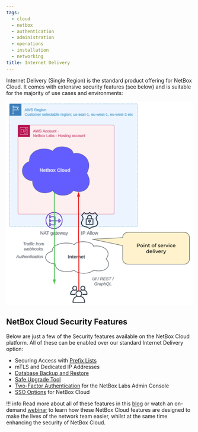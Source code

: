 ```yaml
---
tags:
  - cloud
  - netbox
  - authentication
  - administration
  - operations
  - installation
  - networking
title: Internet Delivery
---
```


Internet Delivery (Single Region) is the standard product offering for NetBox Cloud. It comes with extensive security features (see below) and is suitable for the majority of use cases and environments:

![Internet Delivery](../images/cloud-connectivity/internet-delivery.png)

## NetBox Cloud Security Features
Below are just a few of the Security features available on the NetBox Cloud platform. All of these can be enabled over our standard Internet Delivery option:

- Securing Access with [Prefix Lists](https://docs.netboxlabs.com/Administration%20Console/prefix-lists/)
- mTLS and Dedicated IP Addresses
- [Database Backup and Restore](https://docs.netboxlabs.com/Administration%20Console/working_with_database_backups/)
- [Safe Upgrade Tool](https://docs.netboxlabs.com/Administration%20Console/upgrading-nbc/)
- [Two-Factor Authentication](https://docs.netboxlabs.com/Administration%20Console/set_up_2fa/) for the NetBox Labs Admin Console
- [SSO Options](https://docs.netboxlabs.com/Administration%20Console/azure-ad-sso-setup/) for NetBox Cloud

!!! info
    Read more about all of these features in this [blog](https://netboxlabs.com/blog/security-and-convenience-are-always-in-focus-in-the-netbox-cloud-platform/?preview_id=19124&preview_nonce=8a862c2421&preview=true) or watch an on-demand [webinar](https://netboxlabs.com/events/webinar-new-security-and-efficiency-enhancements-in-netbox-cloud/) to learn how these NetBox Cloud features are designed to make the lives of the network team easier, whilst at the same time enhancing the security of NetBox Cloud.
